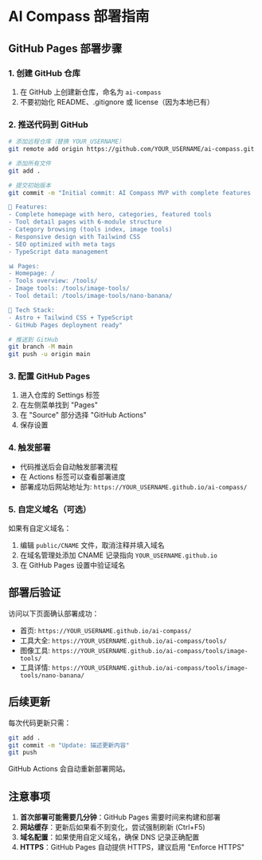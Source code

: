 # AI Compass 部署指南

## GitHub Pages 部署步骤

### 1. 创建 GitHub 仓库
1. 在 GitHub 上创建新仓库，命名为 `ai-compass`
2. 不要初始化 README、.gitignore 或 license（因为本地已有）

### 2. 推送代码到 GitHub
```bash
# 添加远程仓库（替换 YOUR_USERNAME）
git remote add origin https://github.com/YOUR_USERNAME/ai-compass.git

# 添加所有文件
git add .

# 提交初始版本
git commit -m "Initial commit: AI Compass MVP with complete features

🎉 Features:
- Complete homepage with hero, categories, featured tools
- Tool detail pages with 6-module structure
- Category browsing (tools index, image tools)
- Responsive design with Tailwind CSS
- SEO optimized with meta tags
- TypeScript data management

📊 Pages:
- Homepage: /
- Tools overview: /tools/
- Image tools: /tools/image-tools/  
- Tool detail: /tools/image-tools/nano-banana/

🚀 Tech Stack:
- Astro + Tailwind CSS + TypeScript
- GitHub Pages deployment ready"

# 推送到 GitHub
git branch -M main
git push -u origin main
```

### 3. 配置 GitHub Pages
1. 进入仓库的 Settings 标签
2. 在左侧菜单找到 "Pages" 
3. 在 "Source" 部分选择 "GitHub Actions"
4. 保存设置

### 4. 触发部署
- 代码推送后会自动触发部署流程
- 在 Actions 标签可以查看部署进度
- 部署成功后网站地址为: `https://YOUR_USERNAME.github.io/ai-compass/`

### 5. 自定义域名（可选）
如果有自定义域名：
1. 编辑 `public/CNAME` 文件，取消注释并填入域名
2. 在域名管理处添加 CNAME 记录指向 `YOUR_USERNAME.github.io`
3. 在 GitHub Pages 设置中验证域名

## 部署后验证

访问以下页面确认部署成功：
- 首页: `https://YOUR_USERNAME.github.io/ai-compass/`
- 工具大全: `https://YOUR_USERNAME.github.io/ai-compass/tools/`
- 图像工具: `https://YOUR_USERNAME.github.io/ai-compass/tools/image-tools/`
- 工具详情: `https://YOUR_USERNAME.github.io/ai-compass/tools/image-tools/nano-banana/`

## 后续更新

每次代码更新只需：
```bash
git add .
git commit -m "Update: 描述更新内容"
git push
```

GitHub Actions 会自动重新部署网站。

## 注意事项

1. **首次部署可能需要几分钟**：GitHub Pages 需要时间来构建和部署
2. **网站缓存**：更新后如果看不到变化，尝试强制刷新 (Ctrl+F5)
3. **域名配置**：如果使用自定义域名，确保 DNS 记录正确配置
4. **HTTPS**：GitHub Pages 自动提供 HTTPS，建议启用 "Enforce HTTPS"